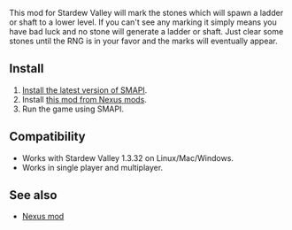 This mod for Stardew Valley will mark the stones which will spawn a ladder or shaft to a lower level. If you can't see any marking it simply means you have bad luck and no stone will generate a ladder or shaft. Just clear some stones until the RNG is in your favor and the marks will eventually appear.

## Install
1. [Install the latest version of SMAPI](https://smapi.io/).
2. Install [this mod from Nexus mods](https://www.nexusmods.com/stardewvalley/mods/3094).
3. Run the game using SMAPI.

## Compatibility
* Works with Stardew Valley 1.3.32 on Linux/Mac/Windows.
* Works in single player and multiplayer.


## See also
* [Nexus mod](https://www.nexusmods.com/stardewvalley/mods/3094)
